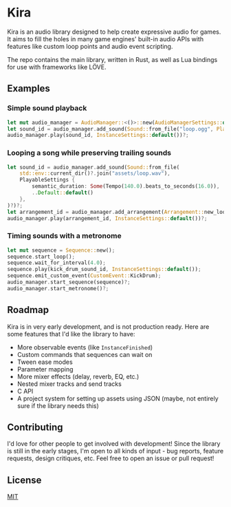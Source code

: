 # Kira

Kira is an audio library designed to help create expressive audio
for games. It aims to fill the holes in many game engines' built-in
audio APIs with features like custom loop points and audio event
scripting.

The repo contains the main library, written in Rust, as well as
Lua bindings for use with frameworks like LÖVE.

## Examples

### Simple sound playback

```rust
let mut audio_manager = AudioManager::<()>::new(AudioManagerSettings::default())?;
let sound_id = audio_manager.add_sound(Sound::from_file("loop.ogg", PlayableSettings::default())?)?;
audio_manager.play(sound_id, InstanceSettings::default())?;
```

### Looping a song while preserving trailing sounds

```rust
let sound_id = audio_manager.add_sound(Sound::from_file(
	std::env::current_dir()?.join("assets/loop.wav"),
	PlayableSettings {
		semantic_duration: Some(Tempo(140.0).beats_to_seconds(16.0)),
		..Default::default()
	},
)?)?;
let arrangement_id = audio_manager.add_arrangement(Arrangement::new_loop(sound_id))?;
audio_manager.play(arrangement_id, InstanceSettings::default())?;
```

### Timing sounds with a metronome

```rust
let mut sequence = Sequence::new();
sequence.start_loop();
sequence.wait_for_interval(4.0);
sequence.play(kick_drum_sound_id, InstanceSettings::default());
sequence.emit_custom_event(CustomEvent::KickDrum);
audio_manager.start_sequence(sequence)?;
audio_manager.start_metronome()?;
```

## Roadmap

Kira is in very early development, and is not production ready.
Here are some features that I'd like the library to have:
- More observable events (like `InstanceFinished`)
- Custom commands that sequences can wait on
- Tween ease modes
- Parameter mapping
- More mixer effects (delay, reverb, EQ, etc.)
- Nested mixer tracks and send tracks
- C API
- A project system for setting up assets using JSON (maybe,
not entirely sure if the library needs this)

## Contributing

I'd love for other people to get involved with development! Since the
library is still in the early stages, I'm open to all kinds of input -
bug reports, feature requests, design critiques, etc. Feel free to
open an issue or pull request!

## License

[MIT](license.md)
